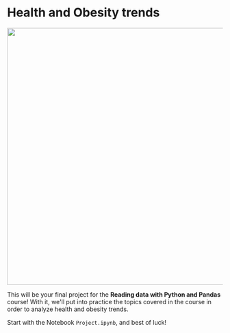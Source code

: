# Health and Obesity trends

<p align="center">
  <img width="600px" src="https://user-images.githubusercontent.com/7065401/68886973-eca24380-06f6-11ea-8327-3e9a22e22b43.png">
</p>

This will be your final project for the **Reading data with Python and Pandas** course! With it, we'll put into practice the topics covered in the course in order to analyze health and obesity trends.

Start with the Notebook `Project.ipynb`, and best of luck!
